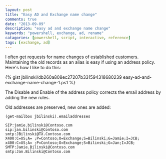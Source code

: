 ```yaml
---
layout: post
title: "Easy AD and Exchange name change"
comments: true
date: "2013-09-09"
description: "easy ad and exchange name change"
keywords: "powershell, exchange, ad, rename"
catagories: [powershell, script, interactive, reference]
tags: [exchange, ad]
---
```

I often get requests for name changes of established customers. Maintaining the old records as an alias is easy if using an address policy. Here's how I like to do this:

{% gist jbilinski/db260a808ec27207b331594318680239 easy-ad-and-exchange-name-change-1.ps1 %}

The Disable and Enable of the address policy corrects the email address by adding the new rules.

Old addresses are preserved, new ones are added:

```posh
(get-mailbox jbilinski).emailaddresses

SIP:jamie.bilinski@Contoso.com
sip:jan.bilinski@Contoso.com
smtp:JBilinski@TX.Contoso.com
X400:C=US;A= ;P=Contoso;O=Exchange;S=Bilinski;G=Jamie;I=JCB;
x400:C=US;A= ;P=Contoso;O=Exchange;S=Bilinski;G=Jan;I=JCB;
SMTP:Jamie.Bilinski@Contoso.com
smtp:Jan.Bilinski@Contoso.com

```

